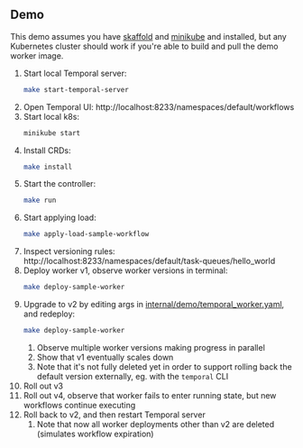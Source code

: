 
 ## Demo
 
This demo assumes you have [skaffold](https://skaffold.dev/docs/install/) and [minikube](https://minikube.sigs.k8s.io/docs/) and installed, but any
Kubernetes cluster should work if you're able to build and pull the demo worker image.

1. Start local Temporal server:
    ```bash
    make start-temporal-server
    ```
1. Open Temporal UI: http://localhost:8233/namespaces/default/workflows
1. Start local k8s:
    ```bash
    minikube start
    ```
1. Install CRDs:
    ```bash
   make install
    ```
1. Start the controller:
    ```bash
   make run
    ```
1. Start applying load:
    ```bash
   make apply-load-sample-workflow
    ```
1. Inspect versioning rules: http://localhost:8233/namespaces/default/task-queues/hello_world
1. Deploy worker v1, observe worker versions in terminal:
    ```bash
   make deploy-sample-worker
    ```
1. Upgrade to v2 by editing args in [internal/demo/temporal_worker.yaml](temporal_worker.yaml), and
redeploy:
    ```bash
   make deploy-sample-worker
    ```
   1. Observe multiple worker versions making progress in parallel
   1. Show that v1 eventually scales down
   1. Note that it's not fully deleted yet in order to support rolling back the default version externally, eg. with the `temporal` CLI
1. Roll out v3
1. Roll out v4, observe that worker fails to enter running state, but new workflows continue executing
1. Roll back to v2, and then restart Temporal server
    1. Note that now all worker deployments other than v2 are deleted (simulates workflow expiration)
